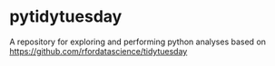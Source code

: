 # pytidytuesday
A repository for exploring and performing python analyses based on https://github.com/rfordatascience/tidytuesday
